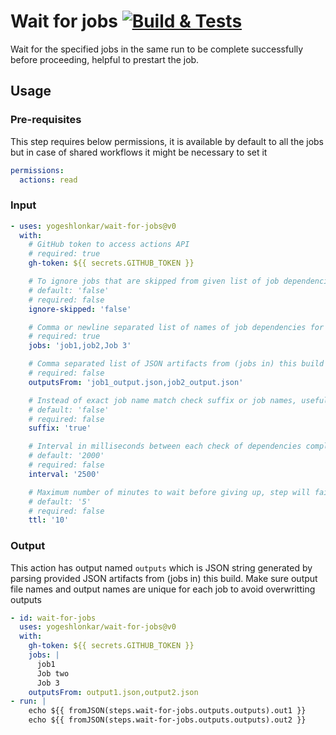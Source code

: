 # Wait for jobs [![Build & Tests](https://github.com/yogeshlonkar/wait-for-jobs/actions/workflows/on-push.yaml/badge.svg)](https://github.com/yogeshlonkar/wait-for-jobs/actions/workflows/on-push.yaml)

Wait for the specified jobs in the same run to be complete successfully before proceeding, helpful to prestart the job.

## Usage

### Pre-requisites

This step requires below permissions, it is available by default to all the jobs but in case of shared workflows it might be necessary to set it

```yaml
permissions:
  actions: read
```

### Input

```yaml
- uses: yogeshlonkar/wait-for-jobs@v0
  with:
    # GitHub token to access actions API
    # required: true
    gh-token: ${{ secrets.GITHUB_TOKEN }}

    # To ignore jobs that are skipped from given list of job dependencies
    # default: 'false'
    # required: false
    ignore-skipped: 'false'

    # Comma or newline separated list of names of job dependencies for this step, it must be `name:` property of job if set
    # required: true
    jobs: 'job1,job2,Job 3'

    # Comma separated list of JSON artifacts from (jobs in) this build that will be parse to set as output for this step
    # required: false
    outputsFrom: 'job1_output.json,job2_output.json'

    # Instead of exact job name match check suffix or job names, useful in case of reusable workflows
    # default: 'false'
    # required: false
    suffix: 'true'

    # Interval in milliseconds between each check of dependencies completion
    # default: '2000'
    # required: false
    interval: '2500'

    # Maximum number of minutes to wait before giving up, step will fail with message providing remaining job names. Can't be more than 15
    # default: '5'
    # required: false
    ttl: '10'
```

### Output

This action has output named `outputs` which is JSON string generated by parsing provided JSON artifacts from (jobs in) this build. Make sure output file names and output names are unique for each job to avoid overwritting outputs

```yaml
- id: wait-for-jobs
  uses: yogeshlonkar/wait-for-jobs@v0
  with:
    gh-token: ${{ secrets.GITHUB_TOKEN }}
    jobs: |
      job1
      Job two
      Job 3
    outputsFrom: output1.json,output2.json
- run: |
    echo ${{ fromJSON(steps.wait-for-jobs.outputs.outputs).out1 }}
    echo ${{ fromJSON(steps.wait-for-jobs.outputs.outputs).out2 }}
```
